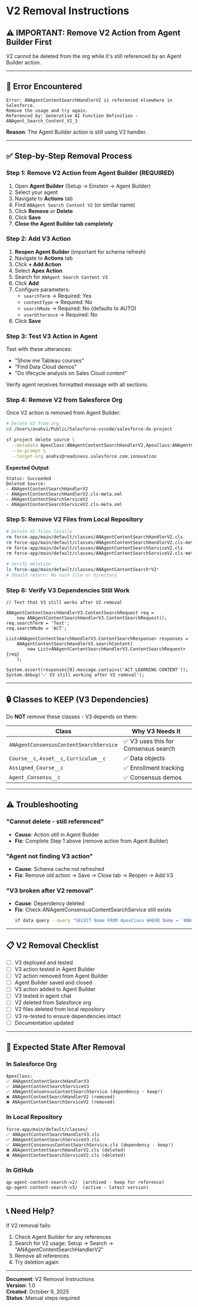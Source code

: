 # V2 Removal Instructions

## ⚠️ **IMPORTANT: Remove V2 Action from Agent Builder First**

V2 cannot be deleted from the org while it's still referenced by an Agent Builder action.

---

## 🔴 **Error Encountered**

```
Error: ANAgentContentSearchHandlerV2 is referenced elsewhere in Salesforce.
Remove the usage and try again.
Referenced by: Generative AI Function Definition - ANAgent_Search_Content_V2_3
```

**Reason**: The Agent Builder action is still using V2 handler.

---

## ✅ **Step-by-Step Removal Process**

### **Step 1: Remove V2 Action from Agent Builder** (REQUIRED)

1. Open **Agent Builder** (Setup → Einstein → Agent Builder)
2. Select your agent
3. Navigate to **Actions** tab
4. Find `ANAgent Search Content V2` (or similar name)
5. Click **Remove** or **Delete**
6. Click **Save**
7. **Close the Agent Builder tab completely**

### **Step 2: Add V3 Action**

1. **Reopen Agent Builder** (important for schema refresh)
2. Navigate to **Actions** tab
3. Click **+ Add Action**
4. Select **Apex Action**
5. Search for `ANAgent Search Content V3`
6. Click **Add**
7. Configure parameters:
   - `searchTerm` → Required: Yes
   - `contentType` → Required: No
   - `searchMode` → Required: No (defaults to AUTO)
   - `userUtterance` → Required: No
8. Click **Save**

### **Step 3: Test V3 Action in Agent**

Test with these utterances:
- "Show me Tableau courses"
- "Find Data Cloud demos"
- "Do lifecycle analysis on Sales Cloud content"

Verify agent receives formatted message with all sections.

### **Step 4: Remove V2 from Salesforce Org**

Once V2 action is removed from Agent Builder:

```bash
# Delete V2 from org
cd /Users/anahvi/Public/Salesforce-vscode/salesforce-dx-project

sf project delete source \
  --metadata ApexClass:ANAgentContentSearchHandlerV2,ApexClass:ANAgentContentSearchServiceV2 \
  --no-prompt \
  --target-org anahvi@readiness.salesforce.com.innovation
```

**Expected Output**:
```
Status: Succeeded
Deleted Source:
- ANAgentContentSearchHandlerV2
- ANAgentContentSearchHandlerV2.cls-meta.xml
- ANAgentContentSearchServiceV2
- ANAgentContentSearchServiceV2.cls-meta.xml
```

### **Step 5: Remove V2 Files from Local Repository**

```bash
# Delete V2 files locally
rm force-app/main/default/classes/ANAgentContentSearchHandlerV2.cls
rm force-app/main/default/classes/ANAgentContentSearchHandlerV2.cls-meta.xml
rm force-app/main/default/classes/ANAgentContentSearchServiceV2.cls
rm force-app/main/default/classes/ANAgentContentSearchServiceV2.cls-meta.xml

# Verify deletion
ls force-app/main/default/classes/ANAgentContentSearch*V2*
# Should return: No such file or directory
```

### **Step 6: Verify V3 Dependencies Still Work**

```apex
// Test that V3 still works after V2 removal

ANAgentContentSearchHandlerV3.ContentSearchRequest req = 
    new ANAgentContentSearchHandlerV3.ContentSearchRequest();
req.searchTerm = 'Test';
req.searchMode = 'ACT';

List<ANAgentContentSearchHandlerV3.ContentSearchResponse> responses = 
    ANAgentContentSearchHandlerV3.searchContent(
        new List<ANAgentContentSearchHandlerV3.ContentSearchRequest>{req}
    );

System.assert(responses[0].message.contains('ACT LEARNING CONTENT'));
System.debug('✅ V3 still working after V2 removal');
```

---

## 🔒 **Classes to KEEP** (V3 Dependencies)

Do **NOT** remove these classes - V3 depends on them:

| Class | Why V3 Needs It |
|-------|----------------|
| `ANAgentConsensusContentSearchService` | ✅ V3 uses this for Consensus search |
| `Course__c`, `Asset__c`, `Curriculum__c` | ✅ Data objects |
| `Assigned_Course__c` | ✅ Enrollment tracking |
| `Agent_Consensu__c` | ✅ Consensus demos |

---

## ⚠️ **Troubleshooting**

### **"Cannot delete - still referenced"**
- **Cause**: Action still in Agent Builder
- **Fix**: Complete Step 1 above (remove action from Agent Builder)

### **"Agent not finding V3 action"**
- **Cause**: Schema cache not refreshed
- **Fix**: Remove old action → Save → Close tab → Reopen → Add V3

### **"V3 broken after V2 removal"**
- **Cause**: Dependency deleted
- **Fix**: Check ANAgentConsensusContentSearchService still exists
  ```bash
  sf data query --query "SELECT Name FROM ApexClass WHERE Name = 'ANAgentConsensusContentSearchService'"
  ```

---

## 📋 **V2 Removal Checklist**

- [ ] V3 deployed and tested
- [ ] V3 action tested in Agent Builder
- [ ] V2 action removed from Agent Builder
- [ ] Agent Builder saved and closed
- [ ] V3 action added to Agent Builder
- [ ] V3 tested in agent chat
- [ ] V2 deleted from Salesforce org
- [ ] V2 files deleted from local repository
- [ ] V3 re-tested to ensure dependencies intact
- [ ] Documentation updated

---

## 🎯 **Expected State After Removal**

### **In Salesforce Org**
```
ApexClass:
✅ ANAgentContentSearchHandlerV3
✅ ANAgentContentSearchServiceV3
✅ ANAgentConsensusContentSearchService (dependency - keep!)
❌ ANAgentContentSearchHandlerV2 (removed)
❌ ANAgentContentSearchServiceV2 (removed)
```

### **In Local Repository**
```
force-app/main/default/classes/
✅ ANAgentContentSearchHandlerV3.cls
✅ ANAgentContentSearchServiceV3.cls
✅ ANAgentConsensusContentSearchService.cls (dependency - keep!)
❌ ANAgentContentSearchHandlerV2.cls (deleted)
❌ ANAgentContentSearchServiceV2.cls (deleted)
```

### **In GitHub**
```
qp-agent-content-search-v2/  (archived - keep for reference)
qp-agent-content-search-v3/  (active - latest version)
```

---

## 📞 **Need Help?**

If V2 removal fails:
1. Check Agent Builder for any references
2. Search for V2 usage: Setup → Search → "ANAgentContentSearchHandlerV2"
3. Remove all references
4. Try deletion again

---

**Document**: V2 Removal Instructions  
**Version**: 1.0  
**Created**: October 9, 2025  
**Status**: Manual steps required

